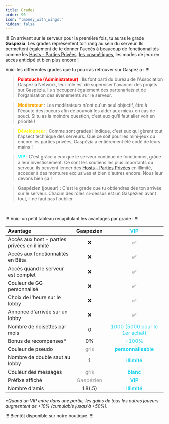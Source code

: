 ```yaml
---
title: Grades
order: 90
icon: ":money_with_wings:"
hidden: false
---
```


!!!
En arrivant sur le serveur pour la première fois, tu auras le grade **Gaspézia**.
Les grades représentent ton rang au sein du serveur. Ils permettent également de te donner
l'accès à beaucoup de fonctionnalités comme les [Hosts - Parties Privées](hosts.md), [les cosmétiques](cosmetiques), 
les modes de jeux en accès anticipé et bien plus encore !

Voici les différentes grades que tu pourras retrouver sur Gaspézia :
!!!

>**<font color="red"> Polatouche  (Administrateur) </font>**: 
> Ils font parti du bureau de l'Association Gaspézia Network, leur rôle est de superviser l'avancer des projets sur Gaspézia. 
> Ils s'occupent également des partenariats et de l'organisation des évenements sur le serveur.

>**<font color="orange"> Modérateur </font>** : Les modérateurs n'ont qu'un seul objectif, être à l'écoute des joueurs afin de
>pouvoir les aider aux mieux en cas de souci. Si tu as la moindre question, c'est eux qu'il faut aller voir en priorité !

>**<font color="yellow"> Développeur </font>** : Comme sont grades l'indique, c'est eux qui gèrent tout l'apsect technique des serveurs.
>Que ce soit pour les mini-jeux ou encore les parties privées, Gaspézia a entièrement été codé de leurs mains !

>**<font color="cyan"> VIP </font>** : C'est grâce à eux que le serveur continue de fonctionner, grâce à leur investissement.
>Ce sont les soutiens les plus importants du serveur, ils peuvent lencer des [Hosts - Parties Privées](hosts.md) en illimité,
>accéder à des montures exclusives et bien d'autres encore. Nous leur devons bien ça !

>**<font color="gray"> Gaspézien (joueur)</font>** : C'est le grade que tu obtiendras dès ton arrivée sur le serveur.
>Chacun des rôles ci-dessus est un Gaspézien avant tout, il ne faut pas l'oublier.

<br>

!!!
Voici un petit tableau récapitulant les avantages par grade :
!!!

| **Avantage**                                 |           Gaspézien            |              <font color=#22D3EE> VIP              |
|:---------------------------------------------|:------------------------------:|:--------------------------------------------------:|
| Accès aux host - parties privées en illimité |               ❌                |                         ✅                          |
| Accès aux fonctionnalités en Bêta            |               ❌                |                         ✅                          |
| Accès quand le serveur est complet           |               ❌                |                         ✅                          |
| Couleur de GG personnalisé                   |               ❌                |                         ✅                          |
| Choix de l'heure sur le lobby                |               ❌                |                         ✅                          |
| Annonce d'arrivée sur un lobby               |               ❌                |                         ✅                          |
| Nombre de noisettes par mois                 |               0                | <font color=#22D3EE> 1000 (5000 pour le 1er achat) |
| Bonus de récompenses*                        |               0%               |             <font color=#22D3EE> +100%             |
| Couleur de pseudo                            |   <font color=#999999> gris    |      <font color=#22D3EE> **personnalisable**      |
| Nombre de double saut au lobby               |               1                |          <font color=#22D3EE>**illimité**          |
| Couleur des messages                         |   <font color=#999999> gris    |           <font color=#22D3EE> **blanc**           |
| Préfixe affiché                              | <font color=#999999> Gaspézien |            <font color=#22D3EE> **VIP**            |
| Nombre d'amis                                |             18(.5)             |          <font color=#22D3EE>**illimité**          |

_*Quand un VIP entre dans une partie, les gains de tous les autres joueurs augmentent de +10% (cumulable jusqu'à +50%)._

!!!
Bientôt disponible sur notre boutique.
!!!